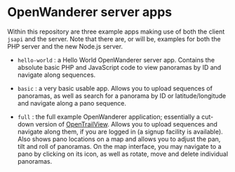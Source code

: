 # OpenWanderer server apps

Within this repository are three example apps making use of both the client `jsapi` and the server. Note that there are, or will be, examples for both the PHP server and the new Node.js server.

- `hello-world` : a Hello World OpenWanderer server app. Contains the absolute basic PHP and JavaScript code to view panoramas by ID and navigate along sequences.

- `basic` : a very basic usable app. Allows you to upload sequences of panoramas, as well as search for a panorama by ID or latitude/longitude and navigate along a pano sequence. 

- `full` : the full example OpenWanderer application; essentially a cut-down version of [OpenTrailView](https://www.opentrailview.org). Allows you to upload sequences and navigate along them, if you are logged in (a signup facility is available). Also shows pano locations on a map and allows you to adjust the pan, tilt and roll of panoramas. On the map interface, you may navigate to a pano by clicking on its icon, as well as rotate, move and delete individual panoramas.
